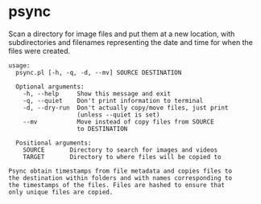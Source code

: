 # psync

Scan a directory for image files and put them at a new location, with 
subdirectories and filenames representing the date and time
for when the files were created.

```
usage:
  psync.pl [-h, -q, -d, --mv] SOURCE DESTINATION

  Optional arguments:
    -h, --help     Show this message and exit
    -q, --quiet    Don't print information to terminal
    -d, --dry-run  Don't actually copy/move files, just print
                   (unless --quiet is set)
    --mv           Move instead of copy files from SOURCE
                   to DESTINATION

  Positional arguments:
    SOURCE       Directory to search for images and videos
    TARGET       Directory to where files will be copied to

Psync obtain timestamps from file metadata and copies files to
the destination within folders and with names corresponding to
the timestamps of the files. Files are hashed to ensure that 
only unique files are copied.
```


